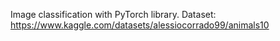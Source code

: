 Image classification with PyTorch library. 
Dataset: https://www.kaggle.com/datasets/alessiocorrado99/animals10
